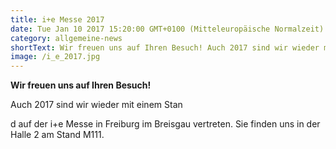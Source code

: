 ```yaml
---
title: i+e Messe 2017
date: Tue Jan 10 2017 15:20:00 GMT+0100 (Mitteleuropäische Normalzeit)
category: allgemeine-news
shortText: Wir freuen uns auf Ihren Besuch! Auch 2017 sind wir wieder mit einem Stand auf der i+e Messe in Freiburg im Breisgau vertreten. Sie finden …
image: /i_e_2017.jpg
---
```


<strong>Wir freuen uns auf Ihren Besuch!</strong></p>

<p>Auch 2017 sind wir wieder mit einem Stan

<!--more-->

d auf der i+e Messe in Freiburg im Breisgau vertreten. Sie finden uns in der Halle 2 am Stand M111.</p>

